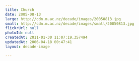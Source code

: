 ```yaml
---
title: Church
date: 2005-08-13
large: http://cdn.m.ac.nz/decade/images/20050813.jpg
small: http://cdn.m.ac.nz/decade/images/small/20050813.jpg
flickrUrl: null
photoId: null
createdAt: 2011-01-30 11:07:19.357494
updatedAt: 2006-04-18 00:47:41
layout: decade-image

---
```



